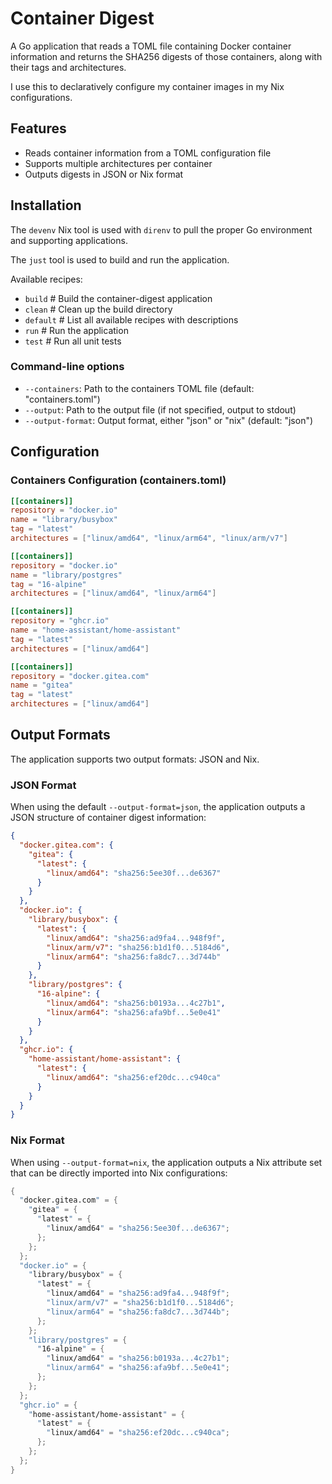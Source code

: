 # Container Digest

A Go application that reads a TOML file containing Docker container information and returns the SHA256 digests of those containers, along with their tags and architectures.

I use this to declaratively configure my container images in my Nix configurations.

## Features

- Reads container information from a TOML configuration file
- Supports multiple architectures per container
- Outputs digests in JSON or Nix format

## Installation

The `devenv` Nix tool is used with `direnv` to pull the proper Go environment and supporting applications.

The `just` tool is used to build and run the application.

Available recipes:

- `build` # Build the container-digest application
- `clean` # Clean up the build directory
- `default` # List all available recipes with descriptions
- `run` # Run the application
- `test` # Run all unit tests

### Command-line options

- `--containers`: Path to the containers TOML file (default: "containers.toml")
- `--output`: Path to the output file (if not specified, output to stdout)
- `--output-format`: Output format, either "json" or "nix" (default: "json")

## Configuration

### Containers Configuration (containers.toml)

```toml
[[containers]]
repository = "docker.io"
name = "library/busybox"
tag = "latest"
architectures = ["linux/amd64", "linux/arm64", "linux/arm/v7"]

[[containers]]
repository = "docker.io"
name = "library/postgres"
tag = "16-alpine"
architectures = ["linux/amd64", "linux/arm64"]

[[containers]]
repository = "ghcr.io"
name = "home-assistant/home-assistant"
tag = "latest"
architectures = ["linux/amd64"]

[[containers]]
repository = "docker.gitea.com"
name = "gitea"
tag = "latest"
architectures = ["linux/amd64"]
```

## Output Formats

The application supports two output formats: JSON and Nix.

### JSON Format

When using the default `--output-format=json`, the application outputs a JSON structure of container digest information:

```json
{
  "docker.gitea.com": {
    "gitea": {
      "latest": {
        "linux/amd64": "sha256:5ee30f...de6367"
      }
    }
  },
  "docker.io": {
    "library/busybox": {
      "latest": {
        "linux/amd64": "sha256:ad9fa4...948f9f",
        "linux/arm/v7": "sha256:b1d1f0...5184d6",
        "linux/arm64": "sha256:fa8dc7...3d744b"
      }
    },
    "library/postgres": {
      "16-alpine": {
        "linux/amd64": "sha256:b0193a...4c27b1",
        "linux/arm64": "sha256:afa9bf...5e0e41"
      }
    }
  },
  "ghcr.io": {
    "home-assistant/home-assistant": {
      "latest": {
        "linux/amd64": "sha256:ef20dc...c940ca"
      }
    }
  }
}
```

### Nix Format

When using `--output-format=nix`, the application outputs a Nix attribute set that can be directly imported into Nix configurations:

```nix
{
  "docker.gitea.com" = {
    "gitea" = {
      "latest" = {
        "linux/amd64" = "sha256:5ee30f...de6367";
      };
    };
  };
  "docker.io" = {
    "library/busybox" = {
      "latest" = {
        "linux/amd64" = "sha256:ad9fa4...948f9f";
        "linux/arm/v7" = "sha256:b1d1f0...5184d6";
        "linux/arm64" = "sha256:fa8dc7...3d744b";
      };
    };
    "library/postgres" = {
      "16-alpine" = {
        "linux/amd64" = "sha256:b0193a...4c27b1";
        "linux/arm64" = "sha256:afa9bf...5e0e41";
      };
    };
  };
  "ghcr.io" = {
    "home-assistant/home-assistant" = {
      "latest" = {
        "linux/amd64" = "sha256:ef20dc...c940ca";
      };
    };
  };
}
```
